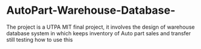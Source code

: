 # AutoPart-Warehouse-Database-
The project is a UTPA MIT final project, it involves the design of  warehouse database system in which keeps inventory of Auto part sales and transfer 
still testing how to use this 
